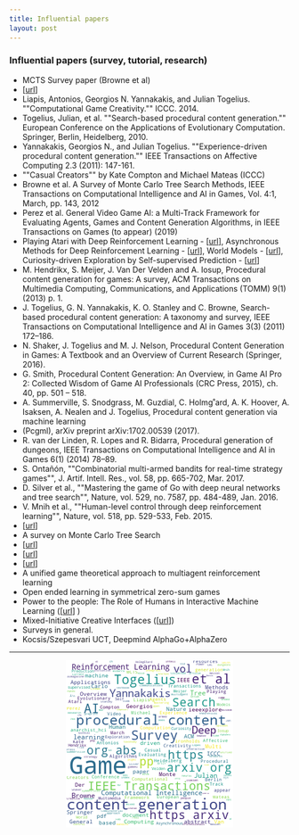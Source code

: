 ```yaml
---
title: Influential papers 
layout: post
---
```


### Influential papers (survey, tutorial, research)

* MCTS Survey paper (Browne et al)
* [<A href='https://ironholds.org/resources/papers/anarchist_hci.pdf'>url</a>]
* Liapis, Antonios, Georgios N. Yannakakis, and Julian Togelius. ""Computational Game Creativity."" ICCC. 2014.
* Togelius, Julian, et al. ""Search-based procedural content generation."" European Conference on the Applications of Evolutionary Computation. Springer, Berlin, Heidelberg, 2010.
* Yannakakis, Georgios N., and Julian Togelius. ""Experience-driven procedural content generation."" IEEE Transactions on Affective Computing 2.3 (2011): 147-161.
* ""Casual Creators"" by Kate Compton and Michael Mateas (ICCC)
* Browne et al.  A Survey of Monte Carlo Tree Search Methods, IEEE Transactions on Computational Intelligence and AI in Games, Vol. 4:1, March, pp. 143, 2012
* Perez et al. General Video Game AI: a Multi-Track Framework for Evaluating Agents, Games and Content Generation Algorithms, in IEEE Transactions on Games (to appear) (2019)
* Playing Atari with Deep Reinforcement Learning - [<a href='https://arxiv.org/abs/1312.5602'>url</a>], Asynchronous Methods for Deep Reinforcement Learning - [<a href='https://arxiv.org/abs/1602.01783'>url</a>], World Models - [<a href='https://arxiv.org/abs/1803.10122'>url</a>], Curiosity-driven Exploration by Self-supervised Prediction  - [<a href='https://arxiv.org/abs/1705.05363'>url</a>]
* M. Hendrikx, S. Meijer, J. Van Der Velden and A. Iosup, Procedural content generation for games: A survey, ACM Transactions on Multimedia Computing, Communications, and Applications (TOMM) 9(1) (2013) p. 1.
* J. Togelius, G. N. Yannakakis, K. O. Stanley and C. Browne, Search-based procedural content generation: A taxonomy and survey, IEEE Transactions on Computational Intelligence and AI in Games 3(3) (2011) 172–186.
* N. Shaker, J. Togelius and M. J. Nelson, Procedural Content Generation in Games: A Textbook and an Overview of Current Research (Springer, 2016).
* G. Smith, Procedural Content Generation: An Overview, in Game AI Pro 2: Collected Wisdom of Game AI Professionals (CRC Press, 2015), ch. 40, pp. 501 – 518.
* A. Summerville, S. Snodgrass, M. Guzdial, C. Holmg˚ard, A. K. Hoover, A. Isaksen, A. Nealen and J. Togelius, Procedural content generation via machine learning
* (Pcgml), arXiv preprint arXiv:1702.00539 (2017).
* R. van der Linden, R. Lopes and R. Bidarra, Procedural generation of dungeons, IEEE Transactions on Computational Intelligence and AI in Games 6(1) (2014) 78–89.
* S. Ontañón, ""Combinatorial multi-armed bandits for real-time strategy games"", J. Artif. Intell. Res., vol. 58, pp. 665-702, Mar. 2017.
* D. Silver et al., ""Mastering the game of Go with deep neural networks and tree search"", Nature, vol. 529, no. 7587, pp. 484-489, Jan. 2016.
* V. Mnih et al., ""Human-level control through deep reinforcement learning"", Nature, vol. 518, pp. 529-533, Feb. 2015.
* [<A href='https://arxiv.org/abs/1804.02717'>url</a>]
* A survey on Monte Carlo Tree Search
* [<A href='http://yannakakis.net/wp-content/uploads/2012/03/gameAI.pdf'>url</a>]
* [<A href='https://ieeexplore.ieee.org/abstract/document/5740836/'>url</a>]
* [<A href='https://ieeexplore.ieee.org/abstract/document/6855367/'>url</a>]
* A unified game theoretical approach to multiagent reinforcement learning
* Open ended learning in symmetrical zero-sum games
* Power to the people: The Role of Humans in Interactive Machine Learning ([<a href='https://wvvw.aaai.org/ojs/index.php/aimagazine/article/view/2513'>url</a>] )
* Mixed-Initiative Creative Interfaces ([<a href='https://dl.acm.org/citation.cfm?id=3027072'>url</a>])
* Surveys in general.
* Kocsis/Szepesvari UCT, Deepmind AlphaGo+AlphaZero

<hr><center><img src='assets/png/q9-wordcloud.png' /></center>